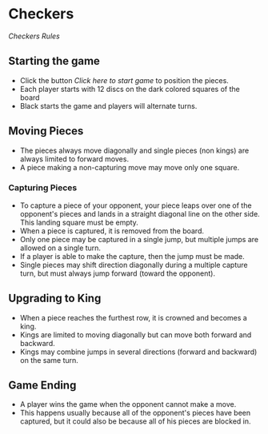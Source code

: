 # Checkers

*Checkers Rules*
## Starting the game ##
* Click the button *Click here to start game* to position the pieces.
* Each player starts with 12 discs on the dark colored squares of the board
* Black starts the game and players will alternate turns.
## Moving Pieces ##
* The pieces always move diagonally and single pieces (non kings) are always limited to forward moves.
* A piece making a non-capturing move may move only one square.
### Capturing Pieces ###
* To capture a piece of your opponent, your piece leaps over one of the opponent's pieces and lands in a straight diagonal line on the other side. This landing square must be empty.
* When a piece is captured, it is removed from the board.
* Only one piece may be captured in a single jump, but multiple jumps are allowed on a single turn.
* If a player is able to make the capture, then the jump must be made.
* Single pieces may shift direction diagonally during a multiple capture turn, but must always jump forward (toward the opponent).
## Upgrading to King ##
* When a piece reaches the furthest row, it is crowned and becomes a king.
* Kings are limited to moving diagonally but can move both forward and backward.
* Kings may combine jumps in several directions (forward and backward) on the same turn.
## Game Ending ##
* A player wins the game when the opponent cannot make a move.
* This happens usually because all of the opponent's pieces have been captured, but it could also be because all of his pieces are blocked in.

